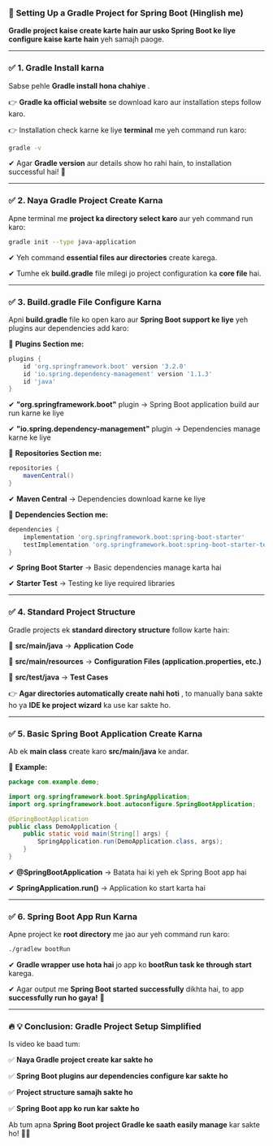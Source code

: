### 🚀 **Setting Up a Gradle Project for Spring Boot (Hinglish me)**

**Gradle project kaise create karte hain aur usko Spring Boot ke liye configure kaise karte hain** yeh samajh paoge.

---

### ✅ **1. Gradle Install karna**

Sabse pehle  **Gradle install hona chahiye** .

👉 **Gradle ka official website** se download karo aur installation steps follow karo.

👉 Installation check karne ke liye **terminal** me yeh command run karo:

```sh
gradle -v
```

✔ Agar **Gradle version** aur details show ho rahi hain, to installation successful hai! 🎉

---

### ✅ **2. Naya Gradle Project Create Karna**

Apne terminal me **project ka directory select karo** aur yeh command run karo:

```sh
gradle init --type java-application
```

✔ Yeh command **essential files aur directories** create karega.

✔ Tumhe ek **build.gradle** file milegi jo project configuration ka **core file** hai.

---

### ✅ **3. Build.gradle File Configure Karna**

Apni **build.gradle** file ko open karo aur **Spring Boot support ke liye** yeh plugins aur dependencies add karo:

🔹 **Plugins Section me:**

```gradle
plugins {
    id 'org.springframework.boot' version '3.2.0'
    id 'io.spring.dependency-management' version '1.1.3'
    id 'java'
}
```

✔ **"org.springframework.boot"** plugin → Spring Boot application build aur run karne ke liye

✔ **"io.spring.dependency-management"** plugin → Dependencies manage karne ke liye

🔹 **Repositories Section me:**

```gradle
repositories {
    mavenCentral()
}
```

✔ **Maven Central** → Dependencies download karne ke liye

🔹 **Dependencies Section me:**

```gradle
dependencies {
    implementation 'org.springframework.boot:spring-boot-starter'
    testImplementation 'org.springframework.boot:spring-boot-starter-test'
}
```

✔ **Spring Boot Starter** → Basic dependencies manage karta hai

✔ **Starter Test** → Testing ke liye required libraries

---

### ✅ **4. Standard Project Structure**

Gradle projects ek **standard directory structure** follow karte hain:

📂 **src/main/java** → **Application Code**

📂 **src/main/resources** → **Configuration Files (application.properties, etc.)**

📂 **src/test/java** → **Test Cases**

👉  **Agar directories automatically create nahi hoti** , to manually bana sakte ho ya **IDE ke project wizard** ka use kar sakte ho.

---

### ✅ **5. Basic Spring Boot Application Create Karna**

Ab ek **main class** create karo **src/main/java** ke andar.

🔹 **Example:**

```java
package com.example.demo;

import org.springframework.boot.SpringApplication;
import org.springframework.boot.autoconfigure.SpringBootApplication;

@SpringBootApplication
public class DemoApplication {
    public static void main(String[] args) {
        SpringApplication.run(DemoApplication.class, args);
    }
}
```

✔ **@SpringBootApplication** → Batata hai ki yeh ek Spring Boot app hai

✔ **SpringApplication.run()** → Application ko start karta hai

---

### ✅ **6. Spring Boot App Run Karna**

Apne project ke **root directory** me jao aur yeh command run karo:

```sh
./gradlew bootRun
```

✔ **Gradle wrapper use hota hai** jo app ko **bootRun task ke through start** karega.

✔ Agar output me **Spring Boot started successfully** dikhta hai, to app **successfully run ho gaya!** 🎉

---

### 🔥 **💡 Conclusion: Gradle Project Setup Simplified**

Is video ke baad tum:

✅ **Naya Gradle project create kar sakte ho**

✅ **Spring Boot plugins aur dependencies configure kar sakte ho**

✅ **Project structure samajh sakte ho**

✅ **Spring Boot app ko run kar sakte ho**

Ab tum apna **Spring Boot project Gradle ke saath easily manage** kar sakte ho! 🚀😎
